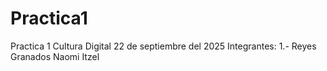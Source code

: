 # Practica1
Practica 1 Cultura Digital 22 de septiembre del 2025
Integrantes:
1.- Reyes Granados Naomi Itzel
